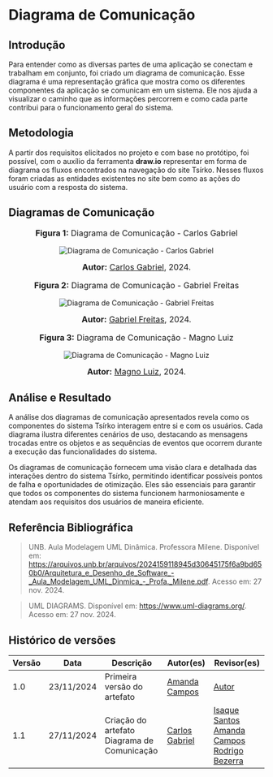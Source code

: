 # Diagrama de Comunicação 

## Introdução

Para entender como as diversas partes de uma aplicação se conectam e trabalham em conjunto, foi criado um diagrama de comunicação. Esse diagrama é uma representação gráfica que mostra como os diferentes componentes da aplicação se comunicam em um sistema. Ele nos ajuda a visualizar o caminho que as informações percorrem e como cada parte contribui para o funcionamento geral do sistema.

## Metodologia

A partir dos requisitos elicitados no projeto e com base no protótipo, foi possível, com o auxílio da ferramenta **draw.io** representar em forma de diagrama os fluxos encontrados na navegação do site Tsírko. Nesses fluxos foram criadas as entidades existentes no site bem como as ações do usuário com a resposta do sistema. 

## Diagramas de Comunicação

<div align="center">
<font size="3"><p style="text-align: center"><b>Figura 1:</b> Diagrama de Comunicação - Carlos Gabriel </p></font>

![ Diagrama de Comunicação - Carlos Gabriel](https://raw.githubusercontent.com/UnBArqDsw2024-2/2024.2_G9_Tsirko_Entrega_02/refs/heads/main/docs/assets/Carlos_Gabriel_DiagramaDeComunicacao.png)

<font size="3"><p style="text-align: center"><b>Autor:</b> <a href="https://github.com/TheCarlosRamos">Carlos Gabriel</a>, 2024.</p></font> 
</div>
<div align="center">
<font size="3"><p style="text-align: center"><b>Figura 2:</b>  Diagrama de Comunicação - Gabriel Freitas</p></font>

![ Diagrama de Comunicação - Gabriel Freitas](https://raw.githubusercontent.com/UnBArqDsw2024-2/2024.2_G9_Tsirko_Entrega_02/refs/heads/main/docs/assets/Gabriel_DiagramaDeComunicacao.drawio.png)

<font size="3"><p style="text-align: center"><b>Autor:</b> <a href="https://github.com/gabrielfreitass1">Gabriel Freitas</a>, 2024.</p></font> 
</div>
<div align="center">
<font size="3"><p style="text-align: center"><b>Figura 3:</b>  Diagrama de Comunicação - Magno Luiz </p></font>

![ Diagrama de Comunicação - Magno Luiz](https://raw.githubusercontent.com/UnBArqDsw2024-2/2024.2_G9_Tsirko_Entrega_02/refs/heads/main/docs/assets/Magno_DiagramaDeComunicao.png)

<font size="3"><p style="text-align: center"><b>Autor:</b> <a href="https://github.com/magnluiz">Magno Luiz</a>, 2024.</p></font> 
</div>


## Análise e Resultado

A análise dos diagramas de comunicação apresentados revela como os componentes do sistema Tsírko interagem entre si e com os usuários. Cada diagrama ilustra diferentes cenários de uso, destacando as mensagens trocadas entre os objetos e as sequências de eventos que ocorrem durante a execução das funcionalidades do sistema.

Os diagramas de comunicação fornecem uma visão clara e detalhada das interações dentro do sistema Tsírko, permitindo identificar possíveis pontos de falha e oportunidades de otimização. Eles são essenciais para garantir que todos os componentes do sistema funcionem harmoniosamente e atendam aos requisitos dos usuários de maneira eficiente.

## Referência Bibliográfica
> UNB. Aula Modelagem UML Dinâmica. Professora Milene. Disponível em: https://arquivos.unb.br/arquivos/2024159118945d30645175f6a9bd650b0/Arquitetura_e_Desenho_de_Software_-_Aula_Modelagem_UML_Dinmica_-_Profa._Milene.pdf. Acesso em: 27 nov. 2024.

> UML DIAGRAMS. Disponível em: https://www.uml-diagrams.org/. Acesso em: 27 nov. 2024.



## Histórico de versões

| Versão | Data       | Descrição                                   | Autor(es)       | Revisor(es) |
| ------ | ---------- | ------------------------------------------- | --------------- | ----------- |
| 1.0    | 23/11/2024 | Primeira versão do artefato | [Amanda Campos](https://github.com/acamposs) | [Autor](https://github.com/autor) |
| 1.1    | 27/11/2024 | Criação do artefato Diagrama de Comunicação | [Carlos Gabriel](https://github.com/TheCarlosRamos) | [Isaque Santos](https://github.com/IsaqueSH) [Amanda Campos](https://github.com/acamposs) [Rodrigo Bezerra](https://github.com/Rodrigomfab88)           |


